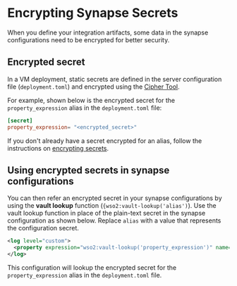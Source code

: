 # Encrypting Synapse Secrets

When you define your integration artifacts, some data in the synapse configurations need to be encrypted for better security.

## Encrypted secret

In a VM deployment, static secrets are defined in the server configuration file (`deployment.toml`) and encrypted using the [Cipher Tool](../../references/security/customizing-secure-vault.md).

For example, shown below is the encrypted secret for the `property_expression` alias in the `deployment.toml` file:

```toml
[secret]
property_expression= "<encrypted_secret>"
```

If you don't already have a secret encrypted for an alias, follow the instructions on [encrypting secrets](../../../setup/security/encrypting_plain_text).

## Using encrypted secrets in synapse configurations

You can then refer an encrypted secret in your synapse configurations by using the **vault lookup** function (`{wso2:vault-lookup('alias')`). Use the vault lookup function in place of the plain-text secret in the synapse configuration as shown below. Replace `alias` with a value that represents the configuration secret.

```xml
<log level="custom">
  <property expression="wso2:vault-lookup('property_expression')" name="secret"/>
</log>
```

This configuration will lookup the encrypted secret for the `property_expression` alias in the `deployment.toml` file.
